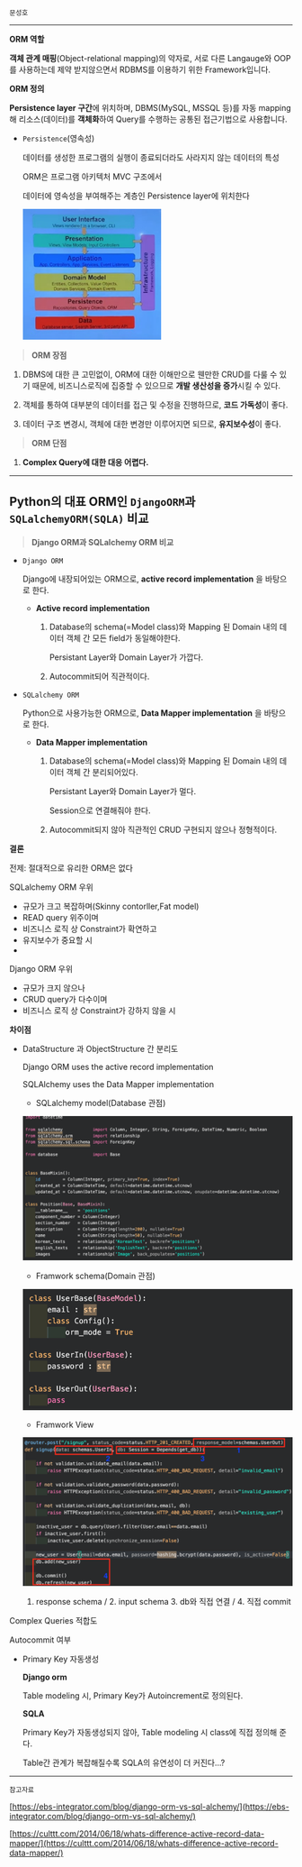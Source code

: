 `문성호`

---

**ORM 역할**

 **객체 관계 매핑**(Object-relational mapping)의 약자로, 서로 다른 Langauge와 OOP를 사용하는데 제약 받지않으면서 RDBMS를 이용하기 위한 Framework입니다. 

**ORM 정의**

**Persistence layer 구간**에 위치하며, DBMS(MySQL, MSSQL 등)를 자동 mapping해 리소스(데이터)를 **객체화**하여 Query를 수행하는 공통된 접근기법으로 사용합니다.

- `Persistence`(영속성)

    데이터를 생성한 프로그램의 실행이 종료되더라도 사라지지 않는 데이터의 특성

    ORM은 프로그램 아키텍처 MVC 구조에서 

    데이터에 영속성을 부여해주는 계층인 Persistence layer에 위치한다

    ![](https://github.com/knotted-developers/Computer-science/blob/96b840b26de3bddfa8c4957914ac66f2dff8ffe0/Development%20common%20sense/Images/orm.png)

> **ORM 장점**

1) DBMS에 대한 큰 고민없이, ORM에 대한 이해만으로 웬만한 CRUD를 다룰 수 있기 때문에, 비즈니스로직에 집중할 수 있으므로 **개발 생산성을 증가**시킬 수 있다.

2) 객체를 통하여 대부분의 데이터를 접근 및 수정을 진행하므로, **코드 가독성**이 좋다.

3) 데이터 구조 변경시, 객체에 대한 변경만 이루어지면 되므로, **유지보수성**이 좋다.

> **ORM 단점**

1) **Complex Query에 대한 대응 어렵다.**

---

## **Python의 대표 ORM인 `DjangoORM`과`SQLalchemyORM(SQLA)` 비교**

> **Django ORM과 SQLalchemy ORM 비교**

- `Django ORM`

    Django에 내장되어있는 ORM으로, **active record implementation** 을 바탕으로 한다.

    - **Active record implementation**
        1. Database의 schema(=Model class)와 Mapping 된 Domain 내의 데이터 객체 간 모든 field가 동일해야한다.

            Persistant Layer와 Domain Layer가 가깝다.

        2. Autocommit되어 직관적이다.

- `SQLalchemy ORM`

    Python으로 사용가능한 ORM으로, **Data Mapper implementation** 을 바탕으로 한다.

    - **Data Mapper implementation**
        1. Database의 schema(=Model class)와 Mapping 된 Domain 내의 데이터 객체 간 분리되어있다.

            Persistant Layer와 Domain Layer가 멀다.

            Session으로 연결해줘야 한다.

        2. Autocommit되지 않아 직관적인 CRUD 구현되지 않으나 정형적이다.

**결론**

전제: 절대적으로 유리한 ORM은 없다

SQLalchemy ORM 우위

- 규모가 크고 복잡하며(Skinny contorller,Fat model)
- READ query 위주이며
- 비즈니스 로직 상 Constraint가 확연하고
- 유지보수가 중요할 시
- 

Django ORM 우위

- 규모가 크지 않으나
- CRUD query가 다수이며
- 비즈니스 로직 상 Constraint가 강하지 않을 시

**차이점**

- DataStructure 과 ObjectStructure 간 분리도

    Django ORM uses the active record implementation

    SQLAlchemy uses the Data Mapper implementation

    - SQLalchemy model(Database 관점)

    ![](https://github.com/knotted-developers/Computer-science/blob/96b840b26de3bddfa8c4957914ac66f2dff8ffe0/Development%20common%20sense/Images/orm2.png)

    - Framwork schema(Domain 관점)

    ![](https://github.com/knotted-developers/Computer-science/blob/96b840b26de3bddfa8c4957914ac66f2dff8ffe0/Development%20common%20sense/Images/orm3.png)

    - Framwork View

    ![](https://github.com/knotted-developers/Computer-science/blob/96b840b26de3bddfa8c4957914ac66f2dff8ffe0/Development%20common%20sense/Images/orm4.png)

    1. response schema / 2. input schema                                    3. db와 직접 연결 / 4. 직접 commit

Complex Queries 적합도

Autocommit 여부

- Primary Key 자동생성

    **Django orm**

    Table modeling 시, Primary Key가 Autoincrement로 정의된다.

    **SQLA** 

    Primary Key가 자동생성되지 않아, Table modeling 시 class에 직접 정의해 준다.

    Table간 관계가 복잡해질수록 SQLA의 유연성이 더 커진다...?

---

`참고자료`

[https://ebs-integrator.com/blog/django-orm-vs-sql-alchemy/](https://ebs-integrator.com/blog/django-orm-vs-sql-alchemy/)

[https://culttt.com/2014/06/18/whats-difference-active-record-data-mapper/](https://culttt.com/2014/06/18/whats-difference-active-record-data-mapper/)
